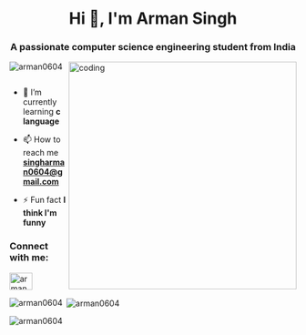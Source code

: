 <h1 align="center">Hi 👋, I'm Arman Singh</h1>
<h3 align="center">A passionate computer science engineering student from India</h3>
<img align = "right" alt = "coding" width = "400" src = "https://user-images.githubusercontent.com/55389276/140866485-8fb1c876-9a8f-4d6a-98dc-08c4981eaf70.gif">
<p align="left"> <img src="https://komarev.com/ghpvc/?username=arman0604&label=Profile%20views&color=0e75b6&style=flat" alt="arman0604" /> </p>

<p align="left"> <a href="https://twitter.com/" target="blank"><img src="https://img.shields.io/twitter/follow/?logo=twitter&style=for-the-badge" alt="" /></a> </p>

- 🌱 I’m currently learning **c language**

- 📫 How to reach me **singharman0604@gmail.com**

- ⚡ Fun fact **I think I'm funny**

<h3 align="left">Connect with me:</h3>
<p align="left">
<a href="https://linkedin.com/in/arman singh" target="blank"><img align="center" src="https://raw.githubusercontent.com/rahuldkjain/github-profile-readme-generator/master/src/images/icons/Social/linked-in-alt.svg" alt="arman singh" height="30" width="40" /></a>
</p>

<p><img align="left" src="https://github-readme-stats.vercel.app/api/top-langs?username=arman0604&show_icons=true&locale=en&layout=compact" alt="arman0604" /></p>

<p>&nbsp;<img align="center" src="https://github-readme-stats.vercel.app/api?username=arman0604&show_icons=true&locale=en" alt="arman0604" /></p>

<p><img align="center" src="https://github-readme-streak-stats.herokuapp.com/?user=arman0604&" alt="arman0604" /></p>
